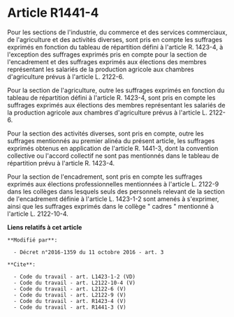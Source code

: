 # Article R1441-4

Pour les sections de l'industrie, du commerce et des services commerciaux, de l'agriculture et des activités diverses, sont
pris en compte les suffrages exprimés en fonction du tableau de répartition défini à l'article R. 1423-4, à l'exception des
suffrages exprimés pris en compte pour la section de l'encadrement et des suffrages exprimés aux élections des membres
représentant les salariés de la production agricole aux chambres d'agriculture prévus à l'article L. 2122-6. 

Pour la section de l'agriculture, outre les suffrages exprimés en fonction du tableau de répartition défini à l'article R.
1423-4, sont pris en compte les suffrages exprimés aux élections des membres représentant les salariés de la production
agricole aux chambres d'agriculture prévus à l'article L. 2122-6. 

Pour la section des activités diverses, sont pris en compte, outre les suffrages mentionnés au premier alinéa du présent
article, les suffrages exprimés obtenus en application de l'article R. 1441-3, dont la convention collective ou l'accord
collectif ne sont pas mentionnés dans le tableau de répartition prévu à l'article R. 1423-4. 

Pour la section de l'encadrement, sont pris en compte les suffrages exprimés aux élections professionnelles mentionnées à
l'article L. 2122-9 dans les collèges dans lesquels seuls des personnels relevant de la section de l'encadrement définie à
l'article L. 1423-1-2 sont amenés à s'exprimer, ainsi que les suffrages exprimés dans le collège " cadres " mentionné à
l'article L. 2122-10-4.

**Liens relatifs à cet article**

	**Modifié par**:

	  - Décret n°2016-1359 du 11 octobre 2016 - art. 3

	**Cite**:

	  - Code du travail - art. L1423-1-2 (VD)
	  - Code du travail - art. L2122-10-4 (V)
	  - Code du travail - art. L2122-6 (V)
	  - Code du travail - art. L2122-9 (V)
	  - Code du travail - art. R1423-4 (V)
	  - Code du travail - art. R1441-3 (V)
